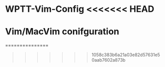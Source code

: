 WPTT-Vim-Config
<<<<<<< HEAD
===============

Vim/MacVim conifguration
=======
===============
>>>>>>> 1058c383b6a21a03e82d57631e50aab7602a873b

